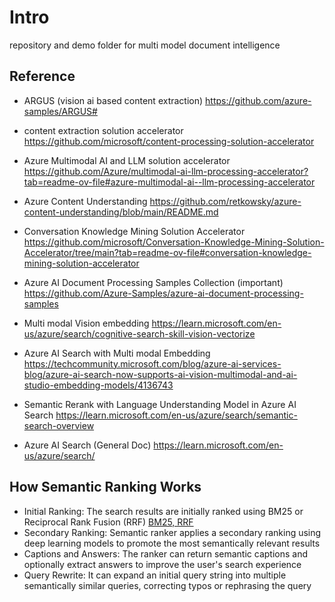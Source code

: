 # Intro

repository and demo folder for multi model document intelligence

## Reference
* ARGUS (vision ai based content extraction) https://github.com/azure-samples/ARGUS#
* content extraction solution accelerator https://github.com/microsoft/content-processing-solution-accelerator
* Azure Multimodal AI and LLM solution accelerator https://github.com/Azure/multimodal-ai-llm-processing-accelerator?tab=readme-ov-file#azure-multimodal-ai--llm-processing-accelerator
* Azure Content Understanding https://github.com/retkowsky/azure-content-understanding/blob/main/README.md
* Conversation Knowledge Mining Solution Accelerator https://github.com/microsoft/Conversation-Knowledge-Mining-Solution-Accelerator/tree/main?tab=readme-ov-file#conversation-knowledge-mining-solution-accelerator
* Azure AI Document Processing Samples Collection (important) https://github.com/Azure-Samples/azure-ai-document-processing-samples
* Multi modal Vision embedding https://learn.microsoft.com/en-us/azure/search/cognitive-search-skill-vision-vectorize

* Azure AI Search with Multi modal Embedding https://techcommunity.microsoft.com/blog/azure-ai-services-blog/azure-ai-search-now-supports-ai-vision-multimodal-and-ai-studio-embedding-models/4136743
* Semantic Rerank with Language Understanding Model in Azure AI Search https://learn.microsoft.com/en-us/azure/search/semantic-search-overview
* Azure AI Search (General Doc) https://learn.microsoft.com/en-us/azure/search/

## How Semantic Ranking Works

* Initial Ranking: The search results are initially ranked using BM25 or Reciprocal Rank Fusion (RRF) [BM25, RRF](./keywords_and_rankfusion.md)
* Secondary Ranking: Semantic ranker applies a secondary ranking using deep learning models to promote the most semantically relevant results
* Captions and Answers: The ranker can return semantic captions and optionally extract answers to improve the user's search experience
* Query Rewrite: It can expand an initial query string into multiple semantically similar queries, correcting typos or rephrasing the query 
